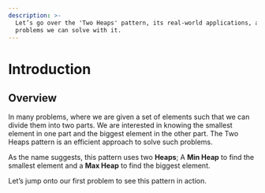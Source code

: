 ```yaml
---
description: >-
  Let’s go over the 'Two Heaps' pattern, its real-world applications, and some
  problems we can solve with it.
---
```


# Introduction

## Overview

In many problems, where we are given a set of elements such that we can divide them into two parts. We are interested in knowing the smallest element in one part and the biggest element in the other part. The Two Heaps pattern is an efficient approach to solve such problems.

As the name suggests, this pattern uses two **Heaps**; A **Min Heap** to find the smallest element and a **Max Heap** to find the biggest element.

Let’s jump onto our first problem to see this pattern in action.
